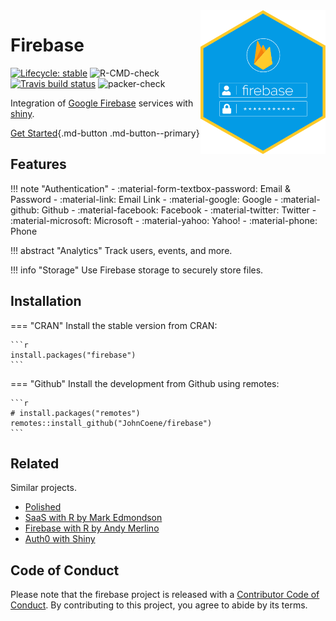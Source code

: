 <img src="logo.png" width="200" style="float:right" />

# Firebase

<!-- badges: start -->
[![Lifecycle: stable](https://img.shields.io/badge/lifecycle-stable-brightgreen.svg)](https://lifecycle.r-lib.org/articles/stages.html#stable)
![R-CMD-check](https://github.com/JohnCoene/firebase/workflows/R-CMD-check/badge.svg)
[![Travis build status](https://travis-ci.org/JohnCoene/firebase.svg?branch=master)](https://travis-ci.org/JohnCoene/firebase)
![packer-check](https://github.com/JohnCoene/firebase/workflows/packer-check/badge.svg)
<!-- badges: end -->

Integration of [Google Firebase](https://firebase.google.com/)
services with [shiny](https://shiny.rstudio.com/).

[Get Started](/guide/get-started/){.md-button .md-button--primary}

## Features

!!! note "Authentication"
    - :material-form-textbox-password: Email & Password
    - :material-link: Email Link
    - :material-google: Google
    - :material-github: Github
    - :material-facebook: Facebook
    - :material-twitter: Twitter
    - :material-microsoft: Microsoft
    - :material-yahoo: Yahoo!
    - :material-phone: Phone
 
!!! abstract "Analytics"
    Track users, events, and more.

!!! info "Storage"
    Use Firebase storage to securely store files.

## Installation

=== "CRAN"
    Install the stable version from CRAN:

    ```r
    install.packages("firebase")
    ```
=== "Github"
    Install the development from Github using remotes:
    
    ```r
    # install.packages("remotes")
    remotes::install_github("JohnCoene/firebase")
    ```

## Related

Similar projects.

- [Polished](https://polished.tech/)
- [SaaS with R by Mark Edmondson](https://github.com/MarkEdmondson1234/Shiny-R-SaaS/)
- [Firebase with R by Andy Merlino](https://github.com/shinyonfire/sof-auth-example)
- [Auth0 with Shiny](https://auth0.com/blog/adding-authentication-to-shiny-server/)

## Code of Conduct
  
Please note that the firebase project is released with a
[Contributor Code of Conduct](https://contributor-covenant.org/version/2/0/CODE_OF_CONDUCT.html). 
By contributing to this project, you agree to abide by its terms.
